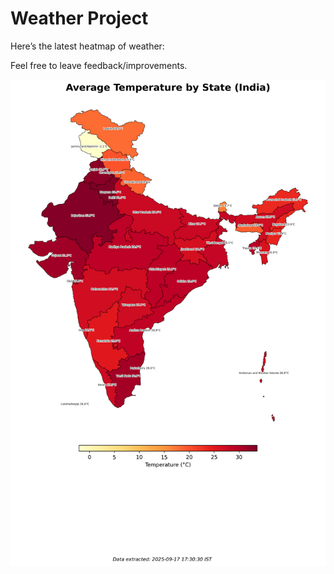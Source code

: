 # Weather Project

Here’s the latest heatmap of weather:

Feel free to leave feedback/improvements.

![India Heatmap](docs/assets/india_heatmap.png?v=CAA2E0)
